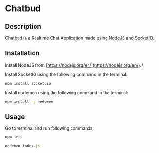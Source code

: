 # Chatbud 

## Description
Chatbud is a Realtime Chat Application made using [NodeJS](https://nodejs.org/en/) and [SocketIO](https://socket.io/). 

## Installation

Install NodeJS from [https://nodejs.org/en/](https://nodejs.org/en/). \

Install SocketIO using the following command in the terminal:  

```bash
npm install socket.io
```

Install nodemon using the following command in the terminal:  

```bash
npm install -g nodemon
```

## Usage

Go to terminal and run following commands: 
```javascript
npm init 

nodemon index.js
```
